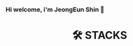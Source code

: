 ### Hi welcome, i'm JeongEun Shin 👋
<div align=center><h1>🛠️ STACKS</h1></div>
<!--
**SinJeongEun/SinJeongEun** is a ✨ _special_ ✨ repository because its `README.md` (this file) appears on your GitHub profile.

Here are some ideas to get you started:

- 🔭 I’m currently working on ...
- 🌱 I’m currently learning ...
- 👯 I’m looking to collaborate on ...
- 🤔 I’m looking for help with ...
- 💬 Ask me about ...
- 📫 How to reach me: ...
- 😄 Pronouns: ...
- ⚡ Fun fact: ...
-->
<div align=center><h1>🛠️ STACKS</h1></div>

<div align=center>
  <img src="https://img.shields.io/badge/java-007396?style=for-the-badge&logo=java&logoColor=white">
<img src="https://img.shields.io/badge/spring-6DB33F?style=for-the-badge&logo=spring&logoColor=white">
<img src="https://img.shields.io/badge/springboot-6DB33F?style=for-the-badge&logo=springboot&logoColor=white">
<img src="https://img.shields.io/badge/springSecurity-6DB33F?style=for-the-badge&logo=springboot&logoColor=white">

<br>
<img src="https://img.shields.io/badge/jUnit-25A162?style=for-the-badge&logo=jUnit&logoColor=white">
<img src="https://img.shields.io/badge/jpa-59666C?style=for-the-badge&logo=hibernate&logoColor=white">
<img src="https://img.shields.io/badge/gradle-02303A?style=for-the-badge&logo=gradle&logoColor=white">


<img src="https://img.shields.io/badge/mysql-4479A1?style=for-the-badge&logo=mysql&logoColor=white">

<img src="https://img.shields.io/badge/jquery-0769AD?style=for-the-badge&logo=jquery&logoColor=white">

<br>
<img src="https://img.shields.io/badge/Thymeleaf-23005C0F?style=for-the-badge&logo=thymeleaf&logoColor=white">
  <img src="https://img.shields.io/badge/html5-E34F26?style=for-the-badge&logo=html5&logoColor=white">
  <img src="https://img.shields.io/badge/css-1572B6?style=for-the-badge&logo=css3&logoColor=white">

<br>
<img src="https://img.shields.io/badge/github-181717?style=for-the-badge&logo=github&logoColor=white">
<br>

<br>
![Anurag's GitHub stats](https://github-readme-stats.vercel.app/api?username=SinJeongEun&show_icons=true&theme=radical)

</div>
